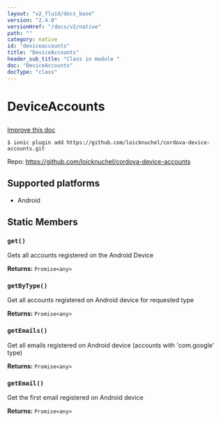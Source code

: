 ```yaml
---
layout: "v2_fluid/docs_base"
version: "2.4.0"
versionHref: "/docs/v2/native"
path: ""
category: native
id: "deviceaccounts"
title: "DeviceAccounts"
header_sub_title: "Class in module "
doc: "DeviceAccounts"
docType: "class"
---
```








<h1 class="api-title">
  
  DeviceAccounts
  

  

  </h1>

<a class="improve-v2-docs" href="http://github.com/driftyco/ionic-native/edit/master/src/plugins/deviceaccounts.ts#L0">
  Improve this doc
</a>



<!-- decorators -->





<pre><code>$ ionic plugin add https://github.com/loicknuchel/cordova-device-accounts.git</code></pre>
<p>Repo:
  <a href="https://github.com/loicknuchel/cordova-device-accounts">
    https://github.com/loicknuchel/cordova-device-accounts
  </a>
</p>

<!-- description -->



<!-- @platforms tag -->
<h2>Supported platforms</h2>

<ul>
  <li>Android</li>
</ul>

<!-- @platforms tag end -->


<!-- if doc.decorators -->

<!-- @usage tag -->


<!-- @property tags -->


<h2>Static Members</h2>

<div id="get"></div>
<h3><code>get()</code>
  
</h3>


Gets all accounts registered on the Android Device






<div class="return-value" markdown="1">
  <i class="icon ion-arrow-return-left"></i>
  <b>Returns:</b> 
<code>Promise&lt;any&gt;</code> 
</div>



<div id="getByType"></div>
<h3><code>getByType()</code>
  
</h3>


Get all accounts registered on Android device for requested type






<div class="return-value" markdown="1">
  <i class="icon ion-arrow-return-left"></i>
  <b>Returns:</b> 
<code>Promise&lt;any&gt;</code> 
</div>



<div id="getEmails"></div>
<h3><code>getEmails()</code>
  
</h3>


Get all emails registered on Android device (accounts with 'com.google' type)






<div class="return-value" markdown="1">
  <i class="icon ion-arrow-return-left"></i>
  <b>Returns:</b> 
<code>Promise&lt;any&gt;</code> 
</div>



<div id="getEmail"></div>
<h3><code>getEmail()</code>
  
</h3>


Get the first email registered on Android device






<div class="return-value" markdown="1">
  <i class="icon ion-arrow-return-left"></i>
  <b>Returns:</b> 
<code>Promise&lt;any&gt;</code> 
</div>




<!-- methods on the class -->



<!-- other classes -->

<!-- end other classes -->

<!-- interfaces -->

<!-- end interfaces -->

<!-- related link --><!-- end content block -->


<!-- end body block -->

